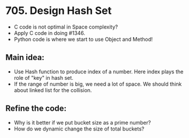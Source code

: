 # 705. Design Hash Set
- C code is not optimal in Space complexity?
- Apply C code in doing #1346.
- Python code is where we start to use Object and Method!
## Main idea:
- Use Hash function to produce index of a number. Here index plays the role of "key" in hash set.
- If the range of number is big, we need a lot of space. We should think about linked list for the collision.
## Refine the code:
- Why is it better if we put bucket size as a prime number?
- How do we dynamic change the size of total buckets?
